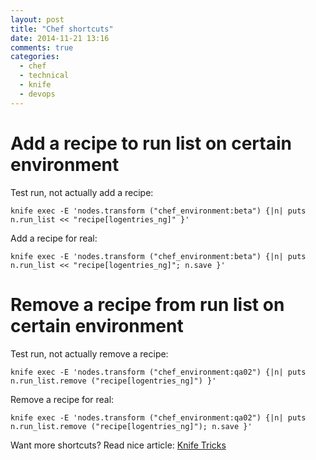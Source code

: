 ```yaml
---
layout: post
title: "Chef shortcuts"
date: 2014-11-21 13:16
comments: true
categories: 
  - chef
  - technical
  - knife
  - devops
---
```


# Add a recipe to run list on certain environment

Test run, not actually add a recipe:

```
knife exec -E 'nodes.transform ("chef_environment:beta") {|n| puts n.run_list << "recipe[logentries_ng]" }'
```

Add a recipe for real:

```
knife exec -E 'nodes.transform ("chef_environment:beta") {|n| puts n.run_list << "recipe[logentries_ng]"; n.save }'
```

# Remove a recipe from run list on certain environment

Test run, not actually remove a recipe:

```
knife exec -E 'nodes.transform ("chef_environment:qa02") {|n| puts n.run_list.remove ("recipe[logentries_ng]") }'
```

Remove a recipe for real:

```
knife exec -E 'nodes.transform ("chef_environment:qa02") {|n| puts n.run_list.remove ("recipe[logentries_ng]"); n.save }'
```

Want more shortcuts? Read nice article: [Knife Tricks](http://dougireton.com/blog/2013/02/03/knife-tricks/)
